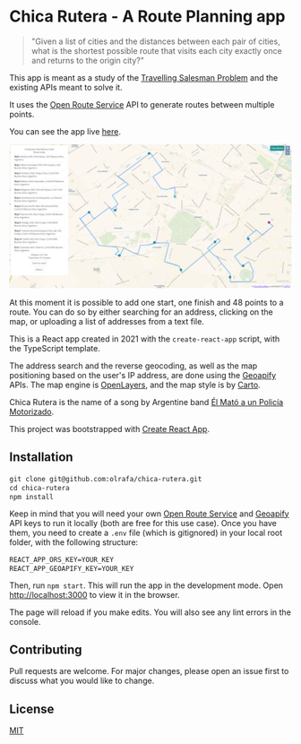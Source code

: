 # Chica Rutera - A Route Planning app

> "Given a list of cities and the distances between each pair of cities, what is the shortest possible route that visits each city exactly once and returns to the origin city?"

This app is meant as a study of the [Travelling Salesman Problem](https://en.wikipedia.org/wiki/Travelling_salesman_problem) and the existing APIs meant to solve it.

It uses the [Open Route Service](https://openrouteservice.org/) API to generate routes between multiple points.

You can see the app live [here](https://chicarutera.netlify.app/).

![app preview](/public/readme-img.png)

At this moment it is possible to add one start, one finish and 48 points to a route. You can do so by either searching for an address, clicking on the map, or uploading a list of addresses from a text file.

This is a React app created in 2021 with the `create-react-app` script, with the TypeScript template.

The address search and the reverse geocoding, as well as the map positioning based on the user's IP address, are done using the [Geoapify](https://www.geoapify.com/) APIs. The map engine is [OpenLayers](https://openlayers.org/), and the map style is by [Carto](https://github.com/CartoDB/basemap-styles).

Chica Rutera is the name of a song by Argentine band [Él Mató a un Policía Motorizado](https://www.elmato.com.ar/).

This project was bootstrapped with [Create React App](https://github.com/facebook/create-react-app).

## Installation

```
git clone git@github.com:olrafa/chica-rutera.git
cd chica-rutera
npm install
```

Keep in mind that you will need your own [Open Route Service](https://openrouteservice.org/) and [Geoapify](https://www.geoapify.com/) API keys to run it locally (both are free for this use case). Once you have them, you need to create a `.env` file (which is gitignored) in your local root folder, with the following structure:

```
REACT_APP_ORS_KEY=YOUR_KEY
REACT_APP_GEOAPIFY_KEY=YOUR_KEY
```

Then, run `npm start`. This will run the app in the development mode. Open [http://localhost:3000](http://localhost:3000) to view it in the browser.

The page will reload if you make edits. You will also see any lint errors in the console.

## Contributing

Pull requests are welcome. For major changes, please open an issue first to discuss what you would like to change.

## License

[MIT](https://choosealicense.com/licenses/mit/)
